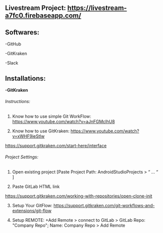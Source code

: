 Livestream Project: https://livestream-a7fc0.firebaseapp.com/
--------------
## Softwares:

-GitHub

-GitKraken

-Slack

## Installations:

**-GitKraken**

###### Instructions:

1. Know how to use simple Git WorkFlow:
https://www.youtube.com/watch?v=aJnFGMclhU8

2. Know how to use GitKraken:
https://www.youtube.com/watch?v=xWHF9ieStlw

https://support.gitkraken.com/start-here/interface

###### Project Settings:

1. Open existing project [Paste Project Path: AndroidStudioProjects > “ ...  “ ]

2. Paste GitLab HTML link

https://support.gitkraken.com/working-with-repositories/open-clone-init

3. Setup Your GitFlow:
https://support.gitkraken.com/git-workflows-and-extensions/git-flow

4. Setup REMOTE:
+Add Remote > connect to GitLab > GitLab Repo: "Company Repo"; Name: Company Repo > Add Remote
